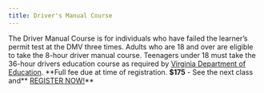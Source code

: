 ```yaml
---
title: Driver's Manual Course
---
```

The Driver Manual Course is for individuals who have failed the learner’s permit test at the DMV three times. Adults who are 18 and over are eligible to take the 8-hour driver manual course. Teenagers under 18 must take the 36-hour drivers education course as required by [Virginia Department of Education](http://www.doe.virginia.gov/instruction/driver_education/index.shtml).  \*\*Full fee due at time of registration. **$175** - See the next class and** [REGISTER NOW!](https://abigailsdrivingschool.setmore.com)**